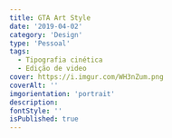 ```yaml
---
title: GTA Art Style
date: '2019-04-02'
category: 'Design'
type: 'Pessoal'
tags:
  - Tipografia cinética
  - Edição de video
cover: https://i.imgur.com/WH3nZum.png
coverAlt: ''
imgorientation: 'portrait'
description:
fontStyle: ''
isPublished: true
---
```

